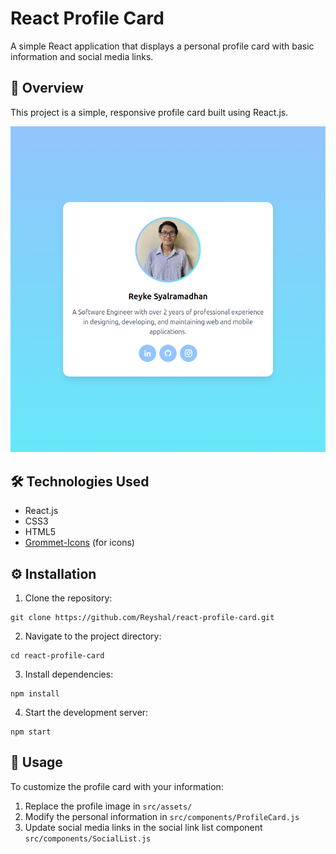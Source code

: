 # React Profile Card

A simple React application that displays a personal profile card with basic information and social media links.

## 📌 Overview

This project is a simple, responsive profile card built using React.js.

![Profile Card Screenshot](https://github.com/Reyshal/simple-profile-card/blob/main/my-profile-card.png)

## 🛠️ Technologies Used

- React.js
- CSS3
- HTML5
- [Grommet-Icons](https://icons.grommet.io/) (for icons)

## ⚙️ Installation

1. Clone the repository:

```
git clone https://github.com/Reyshal/react-profile-card.git
```

2. Navigate to the project directory:

```
cd react-profile-card
```

3. Install dependencies:

```
npm install
```

4. Start the development server:

```
npm start
```

## 🎯 Usage

To customize the profile card with your information:

1. Replace the profile image in `src/assets/`
2. Modify the personal information in `src/components/ProfileCard.js`
3. Update social media links in the social link list component `src/components/SocialList.js`
